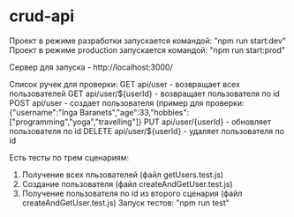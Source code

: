 # crud-api

Проект в режиме разработки запускается командой: "npm run start:dev"
Проект в режиме production запускается командой: "npm run start:prod"

Сервер для запуска - http://localhost:3000/

Список ручек для проверки:
GET api/user - возвращает всех пользователей
GET api/user/${userId} - возвращает пользователя по id
POST api/user - создает пользователя (пример для проверки: {"username":"Inga Baranets","age":33,"hobbies":["programming","yoga","travelling"]}
PUT api/user/{userId} - обновляет пользователя по id
DELETE api/user/${userId} - удаляет пользователя по id

Есть тесты по трем сценариям:

1. Получение всех пльзователей (файл getUsers.test.js)
2. Создание пользователя (файл createAndGetUser.test.js)
3. Получение пользователя по id из второго сценария (файл createAndGetUser.test.js)
   Запуск тестов: "npm run test"
